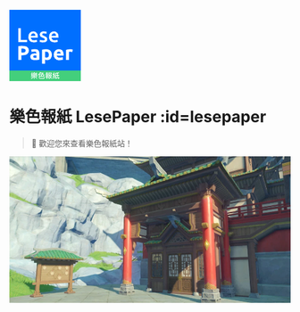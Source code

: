 ![logo](images/icon.png)

# 樂色報紙 LesePaper :id=lesepaper

> 👻 歡迎您來查看樂色報紙站！<br>

![](images/wst.png)
